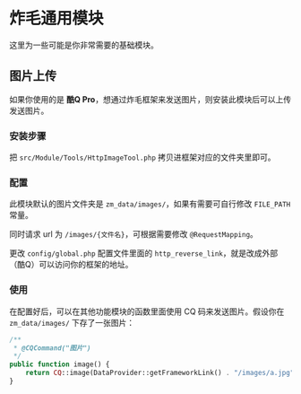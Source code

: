 # 炸毛通用模块

这里为一些可能是你非常需要的基础模块。

## 图片上传
如果你使用的是 **酷Q Pro**，想通过炸毛框架来发送图片，则安装此模块后可以上传发送图片。

### 安装步骤
把 `src/Module/Tools/HttpImageTool.php` 拷贝进框架对应的文件夹里即可。

### 配置
此模块默认的图片文件夹是 `zm_data/images/`，如果有需要可自行修改 `FILE_PATH` 常量。

同时请求 url 为 `/images/{文件名}`，可根据需要修改 `@RequestMapping`。

更改 `config/global.php` 配置文件里面的 `http_reverse_link`，就是改成外部（酷Q）可以访问你的框架的地址。

### 使用
在配置好后，可以在其他功能模块的函数里面使用 CQ 码来发送图片。假设你在 `zm_data/images/` 下存了一张图片：
```php
/**
 * @CQCommand("图片")
 */
public function image() {
    return CQ::image(DataProvider::getFrameworkLink() . "/images/a.jpg");
}
```
